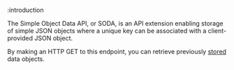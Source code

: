 :introduction

The Simple Object Data API, or SODA, is an API extension enabling storage of
simple JSON objects where a unique key can be associated with a client-provided
JSON object.

By making an HTTP GET to this endpoint, you can retrieve previously
[stored](/endpoints/POST/{type}/{id}/do/{key}) data objects.

